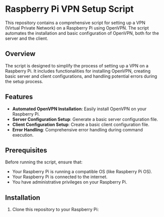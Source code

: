 # Raspberry Pi VPN Setup Script

This repository contains a comprehensive script for setting up a VPN (Virtual Private Network) on a Raspberry Pi using OpenVPN. The script automates the installation and basic configuration of OpenVPN, both for the server and the client.

## Overview

The script is designed to simplify the process of setting up a VPN on a Raspberry Pi. It includes functionalities for installing OpenVPN, creating basic server and client configurations, and handling potential errors during the setup process.

## Features

- **Automated OpenVPN Installation**: Easily install OpenVPN on your Raspberry Pi.
- **Server Configuration Setup**: Generate a basic server configuration file.
- **Client Configuration Setup**: Create a basic client configuration file.
- **Error Handling**: Comprehensive error handling during command execution.

## Prerequisites

Before running the script, ensure that:
- Your Raspberry Pi is running a compatible OS (like Raspberry Pi OS).
- Your Raspberry Pi is connected to the internet.
- You have administrative privileges on your Raspberry Pi.

## Installation

1. Clone this repository to your Raspberry Pi:
   ```bash
  
